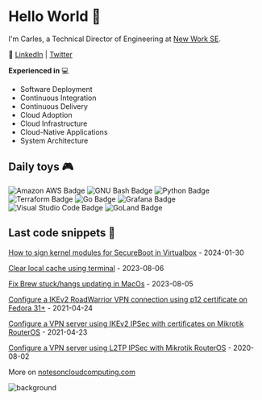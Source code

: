 # Hello World 👋

I'm Carles, a Technical Director of Engineering at [New Work SE](https://github.com/new-work).

💬 [LinkedIn](https://www.linkedin.com/in/carlesloriente/) | [Twitter](https://twitter.com/godarthvader)

**Experienced in** 💻

- Software Deployment
- Continuous Integration
- Continuous Delivery
- Cloud Adoption
- Cloud Infrastructure
- Cloud-Native Applications
- System Architecture

## Daily toys 🎮

![Amazon AWS Badge](https://img.shields.io/badge/Amazon%20AWS-232F3E?logo=amazonaws&logoColor=fff&style=plastic)
![GNU Bash Badge](https://img.shields.io/badge/GNU%20Bash-4EAA25?logo=gnubash&logoColor=fff&style=plastic)
![Python Badge](https://img.shields.io/badge/Python-3776AB?logo=python&logoColor=fff&style=plastic)
![Terraform Badge](https://img.shields.io/badge/Terraform-7B42BC?logo=terraform&logoColor=fff&style=plastic)
![Go Badge](https://img.shields.io/badge/Go-00ADD8?logo=go&logoColor=fff&style=plastic)
![Grafana Badge](https://img.shields.io/badge/Grafana-F46800?logo=grafana&logoColor=fff&style=plastic)
![Visual Studio Code Badge](https://img.shields.io/badge/Visual%20Studio%20Code-007ACC?logo=visualstudiocode&logoColor=fff&style=plastic)
![GoLand Badge](https://img.shields.io/badge/GoLand-000?logo=goland&logoColor=fff&style=plastic)

## Last code snippets 📰

<!-- blog starts -->
[How to sign kernel modules for SecureBoot in Virtualbox](https://www.notesoncloudcomputing.com/virtualbox/virtualization/kernel-modules/signing/certificates/uefi/2024/01/30/virtualbox-signing-kernel-modules-secureboot.html) - 2024-01-30

[Clear local cache using terminal](https://www.notesoncloudcomputing.com/clear/flushcache/mdnsresponder/2023/08/06/flushcache-and-kill-mDNSResponder.html) - 2023-08-06

[Fix Brew stuck/hangs updating in MacOs](https://www.notesoncloudcomputing.com/fix/brew/update/stuck/cli/macos/2023/08/05/fix-brew-stuck-updating.html) - 2023-08-05

[Configure a IKEv2 RoadWarrior VPN connection using p12 certificate on Fedora 31+](https://www.notesoncloudcomputing.com/fedora/vpn/ikev2/2021/04/24/configure-ikev2-vpn-connection-fedora.html) - 2021-04-24

[Configure a VPN server using IKEv2 IPSec with certificates on Mikrotik RouterOS](https://www.notesoncloudcomputing.com/routeros/mikrotik/vpn/2021/04/23/configure-vpn-server-ikev2-ipsec-with-certificates-mikrotik-routeros.html) - 2021-04-23

[Configure a VPN server using L2TP IPSec with Mikrotik RouterOS](https://www.notesoncloudcomputing.com/routeros/mikrotik/vpn/2020/08/02/configure-vpn-server-l2tp-ipsec-mikrotik-routeros.html) - 2020-08-02

<!-- blog ends -->

More on [notesoncloudcomputing.com](https://www.notesoncloudcomputing.com/)

![background](https://www.notesoncloudcomputing.com/assets/images/bg-index.jpg)
